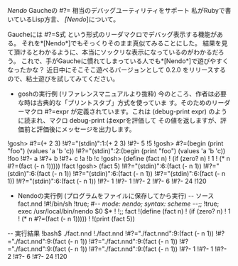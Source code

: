 *Nendo* Gaucheの #?= 相当のデバッグユーティリティをサポート
私がRubyで書いているLisp方言、 *[Nendo*]について。

Gaucheには #?=S式 という形式のリーダマクロでデバッグ表示する機能がある。
それを*[Nendo*]でもそっくりそのまま真似てみることにした。
結果を見て頂けるとわかるように、本当にソックリな表示になっているのがわかるだろう。
これで、手がGaucheに慣れてしまっている人でも*[Nendo*]で遊びやすくなったかな？
近日中にそこそこ遊べるバージョンとして 0.2.0 をリリースするので、粘土遊びを試してみてください。

- goshの実行例 (リファレンスマニュアルより抜粋)
 今のところ、作者は必要な時は古典的な「プリントスタブ」方式を使っていま
 す。そのためのリーダーマクロ #?=expr が定義されています。これは
 (debug-print expr) のように読まれ、マクロ debug-print はexprを評価して
 その値を返しますが、評価前と評価後にメッセージを出力します。

!gosh> #?=(+ 2 3)
!#?="(stdin)":1:(+ 2 3)
!#?-    5
!5
!gosh> #?=(begin (print "foo") (values 'a 'b 'c))
!#?="(stdin)":2:(begin (print "foo") (values 'a 'b 'c))
!foo
!#?-    a
!#?+    b
!#?+    c
!a
!b
!c
!gosh> (define (fact n)
!        (if (zero? n)
!            1
!            (* n #?=(fact (- n 1)))))
!fact
!gosh> (fact 5)
!#?="(stdin)":6:(fact (- n 1))
!#?="(stdin)":6:(fact (- n 1))
!#?="(stdin)":6:(fact (- n 1))
!#?="(stdin)":6:(fact (- n 1))
!#?="(stdin)":6:(fact (- n 1))
!#?-    1
!#?-    1
!#?-    2
!#?-    6
!#?-    24
!120

- Nendoの実行例 (プログラムをファイルに保存してから実行)
-- ソース fact.nnd
!#!/bin/sh
!true; #-*- mode: nendo; syntax: scheme -*-;;
!true; exec /usr/local/bin/nendo $0 $*
!
!;; fact
!(define (fact n)
!  (if (zero? n)
!      1
!      (* n #?=(fact (- n 1)))))
!
!(print (fact 5))

-- 実行結果
!bash$ ./fact.nnd 
!./fact.nnd 
!#?="./fact.nnd":9:(fact (- n 1))
!#?="./fact.nnd":9:(fact (- n 1))
!#?="./fact.nnd":9:(fact (- n 1))
!#?="./fact.nnd":9:(fact (- n 1))
!#?="./fact.nnd":9:(fact (- n 1))
!#?-    1
!#?-    1
!#?-    2
!#?-    6
!#?-    24
!120
